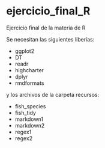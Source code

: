 # ejercicio_final_R
Ejercicio final de la materia de R

Se necesitan las siguientes liberías:
- ggplot2
- DT
- readr
- highcharter
- dplyr
- rmdformats

y los archivos de la carpeta recursos:

- fish_species
- fish_tidy
- markdown1
- markdown2
- regex1
- regex2
